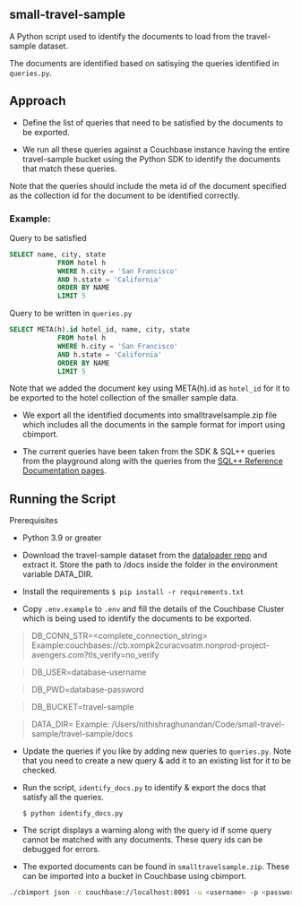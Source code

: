 ## small-travel-sample

A Python script used to identify the documents to load from the travel-sample dataset.

The documents are identified based on satisying the queries identified in `queries.py`.

## Approach

- Define the list of queries that need to be satisfied by the documents to be exported.

- We run all these queries against a Couchbase instance having the entire travel-sample bucket using the Python SDK to identify the documents that match these queries.

Note that the queries should include the meta id of the document specified as the collection id for the document to be identified correctly.

### Example:

Query to be satisfied

```sql
SELECT name, city, state
            FROM hotel h
            WHERE h.city = 'San Francisco'
            AND h.state = 'California'
            ORDER BY NAME
            LIMIT 5
```

Query to be written in `queries.py`

```sql
SELECT META(h).id hotel_id, name, city, state
            FROM hotel h
            WHERE h.city = 'San Francisco'
            AND h.state = 'California'
            ORDER BY NAME
            LIMIT 5
```

Note that we added the document key using META(h).id as `hotel_id` for it to be exported to the hotel collection of the smaller sample data.

- We export all the identified documents into smalltravelsample.zip file which includes all the documents in the sample format for import using cbimport.

- The current queries have been taken from the SDK & SQL++ queries from the playground along with the queries from the [SQL++ Reference Documentation pages](https://docs.couchbase.com/server/current/n1ql/n1ql-language-reference/index.html).

## Running the Script

Prerequisites

- Python 3.9 or greater

- Download the travel-sample dataset from the [dataloader repo](https://github.com/couchbase/docloader/blob/master/examples/travel-sample.zip) and extract it. Store the path to /docs inside the folder in the environment variable DATA_DIR.

- Install the requirements
  `$ pip install -r requirements.txt`

- Copy `.env.example` to `.env` and fill the details of the Couchbase Cluster which is being used to identify the documents to be exported.

> DB_CONN_STR=<complete_connection_string> Example:couchbases://cb.xompk2curacvoatm.nonprod-project-avengers.com?tls_verify=no_verify

> DB_USER=database-username

> DB_PWD=database-password

> DB_BUCKET=travel-sample

> DATA_DIR=<path-to-folder-containing-the-travel-sample-documents> Example: /Users/nithishraghunandan/Code/small-travel-sample/travel-sample/docs

- Update the queries if you like by adding new queries to `queries.py`. Note that you need to create a new query & add it to an existing list for it to be checked.

- Run the script, `identify_docs.py` to identify & export the docs that satisfy all the queries.

  `$ python identify_docs.py`

- The script displays a warning along with the query id if some query cannot be matched with any documents. These query ids can be debugged for errors.

- The exported documents can be found in `smalltravelsample.zip`. These can be imported into a bucket in Couchbase using cbimport.

```bash
./cbimport json -c couchbase://localhost:8091 -u <username> -p <password> -b <bucket> -f sample -d file://smalltravelsample.zip
```
